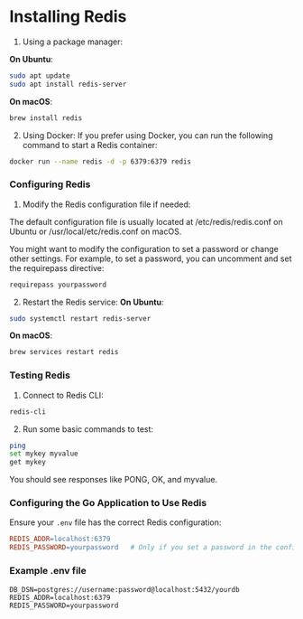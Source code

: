 # Installing Redis
1. Using a package manager:

**On Ubuntu**:
```sh
sudo apt update
sudo apt install redis-server
```

**On macOS**:
```sh
brew install redis
```

2. Using Docker:
If you prefer using Docker, you can run the following command to start a Redis container:
```sh
docker run --name redis -d -p 6379:6379 redis
```

### Configuring Redis
1. Modify the Redis configuration file if needed:

The default configuration file is usually located at /etc/redis/redis.conf on Ubuntu or /usr/local/etc/redis.conf on macOS.

You might want to modify the configuration to set a password or change other settings. For example, to set a password, you can uncomment and set the requirepass directive:

```sh
requirepass yourpassword
```

2. Restart the Redis service:
**On Ubuntu**:
```sh
sudo systemctl restart redis-server
```

**On macOS**:
```sh
brew services restart redis
```

### Testing Redis
1. Connect to Redis CLI:
```sh
redis-cli
```

2. Run some basic commands to test:
```sh
ping
set mykey myvalue
get mykey
```
You should see responses like PONG, OK, and myvalue.

### Configuring the Go Application to Use Redis
Ensure your `.env` file has the correct Redis configuration:

```makefile
REDIS_ADDR=localhost:6379
REDIS_PASSWORD=yourpassword   # Only if you set a password in the configuration
```

### Example .env file
```plaintext
DB_DSN=postgres://username:password@localhost:5432/yourdb
REDIS_ADDR=localhost:6379
REDIS_PASSWORD=yourpassword
```